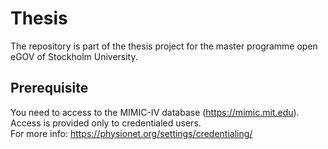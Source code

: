 # Thesis

The repository is part of the thesis project for the master programme open eGOV of Stockholm University.

## Prerequisite

You need to access to the MIMIC-IV database (https://mimic.mit.edu).  
Access is provided only to credentialed users.  
For more info: https://physionet.org/settings/credentialing/  





